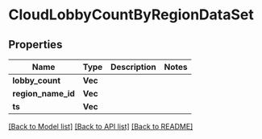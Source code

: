# CloudLobbyCountByRegionDataSet

## Properties

Name | Type | Description | Notes
------------ | ------------- | ------------- | -------------
**lobby_count** | **Vec<i64>** |  | 
**region_name_id** | **Vec<String>** |  | 
**ts** | **Vec<i64>** |  | 

[[Back to Model list]](../README.md#documentation-for-models) [[Back to API list]](../README.md#documentation-for-api-endpoints) [[Back to README]](../README.md)



